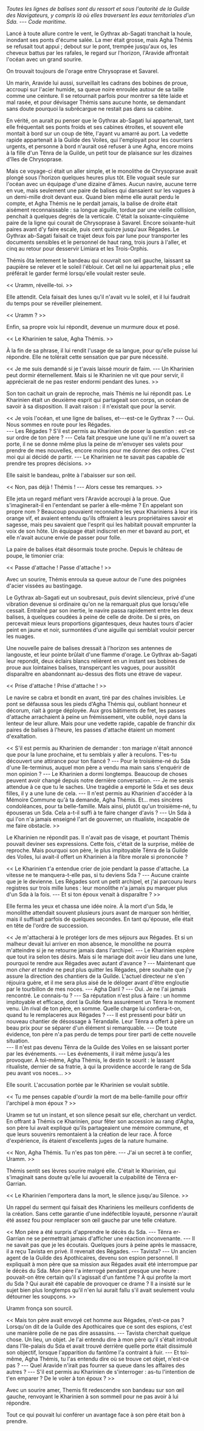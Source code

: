 *Toutes les lignes de balises sont du ressort et sous l'autorité de la Guilde des Navigateurs, y compris là où elles traversent les eaux territoriales d'un Sda. --- Code maritime.*

Lancé à toute allure contre le vent, le Gythrax ab-Sagati tranchait la houle, inondant ses ponts d'écume salée. La mer était grosse, mais Agha Thémis se refusait tout appui ; debout sur le pont, trempée jusqu'aux os, les cheveux battus par les rafales, le regard sur l'horizon, l'Aravide affrontait l'océan avec un grand sourire. 

On trouvait toujours de l'orage entre Chrysoprase et Savarel.

Un marin, Aravide lui aussi, surveillait les cadrans des bobines de proue, accroupi sur l'acier humide, sa queue noire enroulée autour de sa taille comme une ceinture. Il se retournait parfois pour montrer sa tête laide et mal rasée, et pour dévisager Thémis sans aucune honte, se demandant sans doute pourquoi la subrécargue ne restait pas dans sa cabine.

En vérité, on aurait pu penser que le Gythrax ab-Sagati lui appartenait, tant elle fréquentait ses ponts froids et ses cabines étroites, et souvent elle montait à bord sur un coup de tête, l'ayant vu amarré au port. La vedette rapide appartenait à la Guilde des Voiles, qui l'employait pour les courriers urgents, et personne à bord n'aurait osé refuser à une Agha, encore moins à la fille d'un Tënra de la Guilde, un petit tour de plaisance sur les dizaines d'îles de Chrysoprase. 

Mais ce voyage-ci était un aller simple, et le monolithe de Chrysoprase avait plongé sous l'horizon quelques heures plus tôt. Elle voguait seule sur l'océan avec un équipage d'une dizaine d'âmes. Aucun navire, aucune terre en vue, mais seulement une paire de balises qui dansaient sur les vagues à un demi-mille droit devant eux. Quand bien même elle aurait perdu le compte, et Agha Thémis ne le perdait jamais, la balise de droite était aisément reconnaissable : sa longue aiguille, tordue par une vieille collision, penchait à quelques degrés de la verticale. C'était la soixante-cinquième paire de la ligne qui courait de Chrysoprase à Savarel. Encore soixante-huit paires avant d'y faire escale, puis cent quinze jusqu'aux Régades. Le Gythrax ab-Sagati faisait ce trajet deux fois par lune pour transporter les documents sensibles et le personnel de haut rang, trois jours à l'aller, et cinq au retour pour desservir Limiara et les Trois-Orphis.

Thémis ôta lentement le bandeau qui couvrait son œil gauche, laissant sa paupière se relever et le soleil l'éblouir. Cet œil ne lui appartenait plus ; elle préférait le garder fermé lorsqu'elle voulait rester seule. 

<< Uramm, réveille-toi. >>

Elle attendit. Cela faisait des lunes qu'il n'avait vu le soleil, et il lui faudrait du temps pour se réveiller pleinement. 

<< Uramm ? >>

Enfin, sa propre voix lui répondit, devenue un murmure doux et posé. 

<< Le Kharinien te salue, Agha Thémis. >>

À la fin de sa phrase, il lui rendit l'usage de sa langue, pour qu'elle puisse lui répondre. Elle ne tolérait cette sensation que par pure nécessité. 

<< Je me suis demandé si je t'avais laissé mourir de faim. 
--- Un Kharinien peut dormir éternellement. Mais si le Kharinien ne vit que pour servir, il apprécierait de ne pas rester endormi pendant des lunes. >>

Son ton cachait un grain de reproche, mais Thémis ne lui répondit pas. Le Kharinien était un deuxième esprit qui partageait son corps, un océan de savoir à sa disposition. Il avait raison : il n'existait que pour la servir.

<< Je vois l'océan, et une ligne de balises, et---est-ce le Gythrax ? 
--- Oui. Nous sommes en route pour les Régades.  
--- Les Régades ? S'il est permis au Kharinien de poser la question : est-ce sur ordre de ton père ? 
--- Cela fait presque une lune qu'il ne m'a ouvert sa porte, il ne se donne même plus la peine de m'envoyer ses valets pour prendre de mes nouvelles, encore moins pour me donner des ordres. C'est moi qui ai décidé de partir. 
--- Le Kharinien ne te savait pas capable de prendre tes propres décisions. >>

Elle saisit le bandeau, prête à l'abaisser sur son œil.

<< Non, pas déjà ! Thémis ! 
--- Alors cesse tes remarques. >>

Elle jeta un regard méfiant vers l'Aravide accroupi à la proue. Que s'imaginerait-il en l'entendant se parler à elle-même ? En appelant son propre nom ? Beaucoup pouvaient reconnaître les yeux Khariniens à leur iris orange vif, et avaient entendu qu'ils offraient à leurs propriétaires savoir et sagesse, mais peu savaient que l'esprit qui les habitait pouvait emprunter la voix de son hôte. Un équipage était indiscret en mer et bavard au port, et elle n'avait aucune envie de passer pour folle.

La paire de balises était désormais toute proche. Depuis le château de poupe, le timonier cria:  

<< Passe d'attache ! Passe d'attache ! >>

Avec un sourire, Thémis enroula sa queue autour de l'une des poignées d'acier vissées au bastingage.

Le Gythrax ab-Sagati eut un soubresaut, puis devint silencieux, privé d'une vibration devenue si ordinaire qu'on ne la remarquait plus que lorsqu'elle cessait. Entraîné par son inertie, le navire passa rapidement entre les deux balises, à quelques coudées à peine de celle de droite. De si près, on percevait mieux leurs proportions gigantesques, deux hautes tours d'acier peint en jaune et noir, surmontées d'une aiguille qui semblait vouloir percer les nuages.

Une nouvelle paire de balises dressait à l'horizon ses antennes de langouste, et leur pointe brûlait d'une flamme d'orage. Le Gythrax ab-Sagati leur repondit, deux éclairs blancs relièrent en un instant ses bobines de proue aux lointaines balises, transperçant les vagues, pour aussitôt disparaître en abandonnant au-dessus des flots une étrave de vapeur.

<< Prise d'attache ! Prise d'attache ! >>

Le navire se cabra et bondit en avant, tiré par des chaînes invisibles. Le pont se défaussa sous les pieds d'Agha Thémis qui, oubliant honneur et décorum, riait à gorge déployée. Aux gros bâtiments de fret, les passes d'attache arrachaient à peine un frémissement, vite oublié, noyé dans la lenteur de leur allure. Mais pour une vedette rapide, capable de franchir dix paires de balises à l'heure, les passes d'attache étaient un moment d'exaltation. 

<< S'il est permis au Kharinien de demander : ton mariage n'était annoncé que pour la lune prochaine, et tu semblais y aller à reculons. T'es-tu découvert une attirance pour ton fiancé ? 
--- Pour le troisième-né du Sda d'une île-terminus, auquel mon père a vendu ma main sans s'enquérir de mon opinion ? 
--- Le Kharinien a dormi longtemps. Beaucoup de choses peuvent avoir changé depuis notre dernière conversation.
--- Je me serais attendue à ce que tu le saches. Une tragédie a emporté le Sda et ses deux filles, il y a une lune de cela. 
--- Il n'est permis au Kharinien d'accéder à la Mémoire Commune qu'à ta demande, Agha Thémis. Et... mes sincères condoléances, pour ta belle-famille. Mais ainsi, plutôt qu'un troisième-né, tu épouseras un Sda. Cela a-t-il suffi à te faire changer d'avis ? 
--- Un Sda à qui l'on n'a jamais enseigné l'art de gouverner, un ritualiste, incapable de me faire obstacle. >>

Le Kharinien ne répondit pas. Il n'avait pas de visage, et pourtant Thémis pouvait deviner ses expressions. Cette fois, c'était de la surprise, mêlée de reproche. Mais pourquoi son père, le plus impitoyable Tënra de la Guilde des Voiles, lui avait-il offert un Kharinien à la fibre morale si prononcée ? 

<< Le Kharinien t'a entendue crier de joie pendant la passe d'attache. La vitesse ne te manquera-t-elle pas, si tu deviens Sda ?
--- Aucune crainte que je le devienne. Les Régades sont un petit archipel, et j'ai parcouru leurs registres sur trois mille lunes : leur monolithe n'a jamais pu marquer plus d'un Sda à la fois.
--- Et si ton époux venait à disparaître ? >>

Elle ferma les yeux et chassa une idée noire. À la mort d'un Sda, le monolithe attendait souvent plusieurs jours avant de marquer son héritier, mais il suffisait parfois de quelques secondes. En tant qu'épouse, elle était en tête de l'ordre de succession. 

<< Je m'attacherai à le protéger lors de mes séjours aux Régades. Et si un malheur devait lui arriver en mon absence, le monolithe ne pourra m'atteindre si je ne retourne jamais dans l'archipel.
--- Le Kharinien espère que tout ira selon tes désirs. Mais si le mariage doit avoir lieu dans une lune, pourquoi te rendre aux Régades avec autant d'avance ? 
--- Maintenant que mon *cher et tendre* ne peut plus quitter les Régades, père souhaite que j'y assure la direction des chantiers de la Guilde. L'actuel directeur ne s'en réjouira guère, et il me sera plus aisé de le déloger avant d'être engloutie par le tourbillon de mes noces. 
--- Agha Daril ? 
--- Oui. Je ne l'ai jamais rencontré. Le connais-tu ? 
--- Sa réputation n'est plus à faire : un homme impitoyable et efficace, dont la Guilde fera assurément un Tënra le moment venu. Un rival de ton père, en somme. Quelle charge lui confiera-t-on, quand tu le remplaceres aux Régades ? 
--- Il est pressenti pour bâtir un nouveau chantier de désossage à Térandalle. Leur Tënra a offert à père un beau prix pour se séparer d'un élément si remarquable. 
--- De toute évidence, ton père n'a pas perdu de temps pour tirer parti de cette nouvelle situation.  
--- Il n'est pas devenu Tënra de la Guilde des Voiles en se laissant porter par les événements.
--- Les événements, il irait même jusqu'à les provoquer. À toi-même, Agha Thémis, le destin te sourit : le lassant ritualiste, dernier de sa fratrie, à qui la providence accorde le rang de Sda peu avant vos noces... >>

Elle sourit. L'accusation portée par le Kharinien se voulait subtile. 

<< Tu me penses capable d'ourdir la mort de ma belle-famille pour offrir l'archipel à mon époux ? >>

Uramm se tut un instant, et son silence pesait sur elle, cherchant un verdict. En  offrant à Thémis ce Kharinien, pour fêter son accession au rang d'Agha, son père lui avait expliqué qu'ils partageaient une mémoire commune, et que leurs souvenirs remontaient à la création de leur race. À force d'expérience, ils étaient d'excellents juges de la nature humaine. 

<< Non, Agha Thémis. Tu n'es pas ton père. 
--- J'ai un secret à te confier, Uramm. >>

Thémis sentit ses lèvres sourire malgré elle. C'était le Kharinien, qui s'imaginait sans doute qu'elle lui avouerait la culpabilité de Tënra er-Garrian.

<< Le Kharinien l'emportera dans la mort, le silence jusqu'au Silence. >>

Un rappel du serment qui faisait des Khariniens les meilleurs confidents de la création. Sans cette garantie d'une indéfectible loyauté, personne n'aurait été assez fou pour remplacer son œil gauche par une telle créature.

<< Mon père a été surpris d'apprendre le décès du Sda.
--- Tënra er-Garrian ne se permettrait jamais d'afficher une réaction inconvenante.
--- Il ne savait pas que je les écoutais. Quelques jours à peine après le massacre, il a reçu Tavista en privé. Il revenait des Régades. 
--- Tavista? 
--- Un ancien agent de la Guilde des Apothicaires, devenu son espion personnel. Il expliquait à mon père que sa mission aux Régades avait été interrompue par le décès du Sda. Mon père l'a interrogé pendant presque une heure : pouvait-on être certain qu'il s'agissait d'un fantôme ? À qui profite la mort du Sda ? Qui aurait été capable de provoquer ce drame ? Il a insisté sur le sujet bien plus longtemps qu'il n'en lui aurait fallu s'il avait seulement voulu détourner les soupçons. >>

Uramm fronça son sourcil.

<< Mais ton père avait envoyé cet homme aux Régades, n'est-ce pas ? Lorsqu'on dit de la Guilde des Apothicaires que ce sont des espions, c'est une manière polie de ne pas dire assassins. 
--- Tavista cherchait quelque chose. Un lieu, un objet. Je l'ai entendu dire à mon père qu'il s'était introduit dans l'île-palais du Sda et avait trouvé derrière quelle porte était dissimulé son objectif, lorsque l'apparition du fantôme l'a contraint à fuir. 
--- Et toi-même, Agha Thémis, tu l'as entendu dire où se trouve cet objet, n'est-ce pas ?
--- Quel Aravide n'irait pas fourrer sa queue dans les affaires des autres ?
--- S'il est permis au Kharinien de s'interroger : as-tu l'intention de t'en emparer ? De le voler à ton époux ? >>

Avec un sourire amer, Themis fit redescendre son bandeau sur son œil gauche, renvoyant le Kharinien à son sommeil pour ne pas avoir à lui répondre. 

Tout ce qui pouvait lui conférer un avantage face à son père était bon à prendre. 
